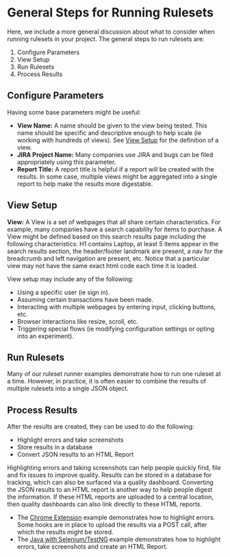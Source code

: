 # General Steps for Running Rulesets

Here, we include a more general discussion about what to consider when running rulesets in your project.  The general steps to run rulesets are:

<ol>
<li>Configure Parameters</li>
<li>View Setup</li>
<li>Run Rulesets</li>
<li>Process Results</li>
</ol>

## Configure Parameters

Having some base parameters might be useful:

<ul>
<li><b>View Name:</b> A name should be given to the view being tested.  This name should be specific and descriptive enough to help scale (ie working with hundreds of views).  See <a href='#view-setup'>View Setup</a> for the definition of a view.</li>
<li><b>JIRA Project Name:</b> Many companies use JIRA and bugs can be filed appropriately using this parameter.</li>
<li><b>Report Title:</b> A report title is helpful if a report will be created with the results.  In some case, multiple views might be aggregated into a single report to help make the results more digestable.</li>
</ul>

## View Setup

<b>View:</b> A View is a set of webpages that all share certain characteristics.  For example, many companies have a search capability for items to purchase.  A View might be defined based on this search results page including the following characteristics: H1 contains Laptop, at least 5 items appear in the search results section, the header/footer landmark are present, a nav for the breadcrumb and left navigation are present, etc.  Notice that a particular view may not have the same exact html code each time it is loaded.

View setup may include any of the following:

<ul>
<li>Using a specific user (ie sign in).</li>
<li>Assuming certain transactions have been made.</li>
<li>Interacting with multiple webpages by entering input, clicking buttons, etc.</li>
<li>Browser interactions like resize, scroll, etc.</li>
<li>Triggering special flows (ie modifying configuration settings or opting into an experiment).</li>
</ul>

## Run Rulesets

Many of our ruleset runner examples demonstrate how to run one ruleset at a time.  However, in practice, it is often easier to combine the results of multiple rulesets into a single JSON object.

## Process Results

After the results are created, they can be used to do the following:

<ul>
<li>Highlight errors and take screenshots</li>
<li>Store results in a database</li>
<li>Convert JSON results to an HTML Report</li>
</ul>

Highlighting errors and taking screenshots can help people quickly find, file and fix issues to improve quality.  Results can be stored in a database for tracking, which can also be surfaced via a quality dashboard.  Converting the JSON results to an HTML report is another way to help people digest the information.  If these HTML reports are uploaded to a central location, then quality dashboards can also link directly to these HTML reports.

<ul>
<li>The <a href='../examples/chromeextension'>Chrome Extension</a> example demonstrates how to highlight errors.  Some hooks are in place to upload the results via a POST call, after which the results might be stored.</li>
<li>The <a href='../examples/java'>Java with Selenium/TestNG</a> example demonstrates how to highlight errors, take screenshots and create an HTML Report.</li>
</ul>